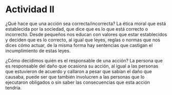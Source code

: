 # Actividad ll #

¿Qué hace que una acción sea correcta/incorrecta?
La ética moral que está establecida por la sociedad, que dice que
es lo que está correcto o incorrecto. Desde pequeños nos educan
con valores que estar establecidos y deciden que es lo correcto, al
igual que leyes, reglas o normas que nos dices cómo actuar, de la
misma forma hay sentencias que castigan el incumplimiento de
estas leyes.

¿Cómo decidimos quién es el responsable de una acción?
La persona que es responsable del daño que ocasiona su acción,
al igual a las personas que estuvieron de acuerdo y callaron a
pesar que sabían el daño que causaba, puede ser que también
involucren a las personas que lo ejecutaron obligados o sin saber
las consecuencias que esta acción tendría.
